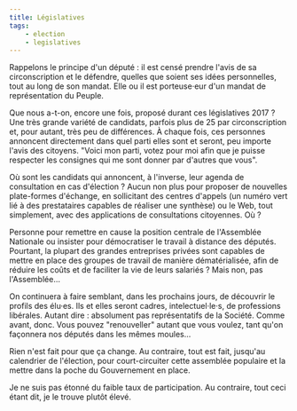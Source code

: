 ```yaml
---
title: Législatives
tags:
    - election
    - legislatives
---
```


Rappelons le principe d'un député : il est censé prendre l'avis de sa
circonscription et le défendre, quelles que soient ses idées personnelles, tout
au long de son mandat. Elle ou il est porteuse·eur d'un mandat de représentation
du Peuple.

<!-- more -->

Que nous a-t-on, encore une fois, proposé durant ces législatives 2017 ? Une
très grande variété de candidats, parfois plus de 25 par circonscription et,
pour autant, très peu de différences. À chaque fois, ces personnes annoncent
directement dans quel parti elles sont et seront, peu importe l'avis des
citoyens. "Voici mon parti, votez pour moi afin que je puisse respecter les
consignes qui me sont donner par d'autres que vous".

Où sont les candidats qui annoncent, à l'inverse, leur agenda de consultation en
cas d'élection ? Aucun non plus pour proposer de nouvelles plate-formes
d'échange, en sollicitant des centres d'appels (un numéro vert lié à des
prestataires capables de réaliser une synthèse) ou le Web, tout simplement, avec
des applications de consultations citoyennes. Où ?

Personne pour remettre en cause la position centrale de l'Assemblée Nationale ou
insister pour démocratiser le travail à distance des députés. Pourtant, la
plupart des grandes entreprises privées sont capables de mettre en place des
groupes de travail de manière dématérialisée, afin de réduire les coûts et de
faciliter la vie de leurs salariés ? Mais non, pas l'Assemblée…

On continuera à faire semblant, dans les prochains jours, de découvrir le
profils des élu·es. Ils et elles seront cadres, intelectuel·le·s, de
professions libérales. Autant dire : absolument pas représentatifs de la
Société. Comme avant, donc. Vous pouvez "renouveller" autant que vous voulez,
tant qu'on façonnera nos députés dans les mêmes moules…

Rien n'est fait pour que ça change. Au contraire, tout est fait, jusqu'au
calendrier de l'élection, pour court-circuiter cette assemblée populaire et la
mettre dans la poche du Gouvernement en place.

Je ne suis pas étonné du faible taux de participation. Au contraire, tout ceci
étant dit, je le trouve plutôt élevé.
